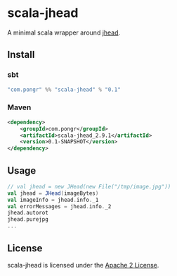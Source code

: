 # scala-jhead

A minimal scala wrapper around [jhead](http://www.sentex.net/~mwandel/jhead/).

## Install

### sbt 
```scala
"com.pongr" %% "scala-jhead" % "0.1"
```

### Maven

```xml
<dependency>
    <groupId>com.pongr</groupId>
    <artifactId>scala-jhead_2.9.1</artifactId>
    <version>0.1-SNAPSHOT</version>
</dependency>
```
## Usage

```scala
// val jhead = new JHead(new File("/tmp/image.jpg"))
val jhead = JHead(imageBytes)
val imageInfo = jhead.info._1
val errorMessages = jhead.info._2
jhead.autorot
jhead.purejpg
...
```

## License

scala-jhead is licensed under the [Apache 2 License](http://www.apache.org/licenses/LICENSE-2.0.txt).
